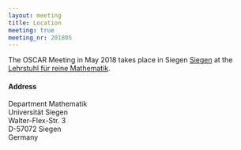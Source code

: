 ```yaml
---
layout: meeting
title: Location
meeting: true
meeting_nr: 201805
---
```


The OSCAR Meeting in May 2018 takes place in Siegen
[Siegen](http://www.siegen.de/) at the
[Lehrstuhl für reine Mathematik](https://www.uni-siegen.de/fb6/rmi/?lang=de).

<h4>Address</h4>
Department Mathematik <br/>
Universität Siegen <br/>
Walter-Flex-Str. 3 <br/>
D-57072 Siegen <br/>
Germany <br/>